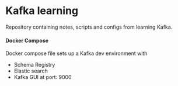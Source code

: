 # Kafka learning
Repository containing notes, scripts and configs from learning Kafka.


#### Docker Compose
Docker compose file sets up a Kafka dev environment with
- Schema Registry
- Elastic search
- Kafka GUI at port: 9000